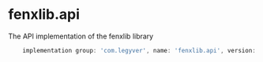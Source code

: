 # fenxlib.api
The API implementation of the fenxlib library
```gradle
    implementation group: 'com.legyver', name: 'fenxlib.api', version: '3.0.0-alpha.4'
```